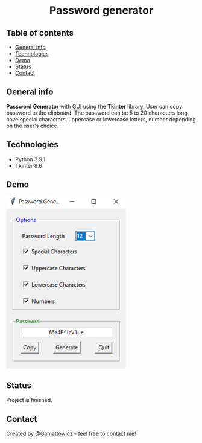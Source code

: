 <div align="center">
<h1 align="center">Password generator </h1></div>

## Table of contents
* [General info](#general-info)
* [Technologies](#technologies)
* [Demo](#demo)
* [Status](#status)
* [Contact](#contact)

## General info
**Password Generator** with GUI using the **Tkinter** library. User can copy password to the clipboard. The password can be 5 to 20 characters long, have special characters, uppercase or lowercase letters, number depending on the user's choice.   

## Technologies
* Python 3.9.1
* Tkinter 8.6

## Demo
<img alt="Project" src="https://github.com/Gamattowicz/Password_generator/blob/main/Password_generator_screen.PNG"/>

## Status 
Project is finished.

## Contact
Created by [@Gamattowicz](https://github.com/Gamattowicz) - feel free to contact me!